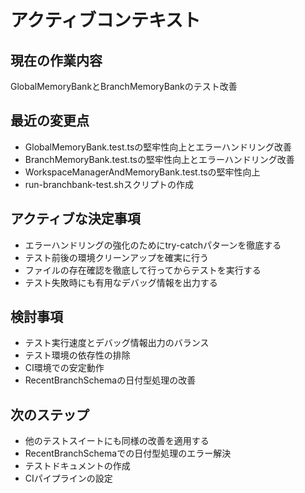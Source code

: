 # アクティブコンテキスト

## 現在の作業内容

GlobalMemoryBankとBranchMemoryBankのテスト改善
## 最近の変更点

- GlobalMemoryBank.test.tsの堅牢性向上とエラーハンドリング改善
- BranchMemoryBank.test.tsの堅牢性向上とエラーハンドリング改善
- WorkspaceManagerAndMemoryBank.test.tsの堅牢性向上
- run-branchbank-test.shスクリプトの作成
## アクティブな決定事項

- エラーハンドリングの強化のためにtry-catchパターンを徹底する
- テスト前後の環境クリーンアップを確実に行う
- ファイルの存在確認を徹底して行ってからテストを実行する
- テスト失敗時にも有用なデバッグ情報を出力する
## 検討事項

- テスト実行速度とデバッグ情報出力のバランス
- テスト環境の依存性の排除
- CI環境での安定動作
- RecentBranchSchemaの日付型処理の改善
## 次のステップ

- 他のテストスイートにも同様の改善を適用する
- RecentBranchSchemaでの日付型処理のエラー解決
- テストドキュメントの作成
- CIパイプラインの設定
